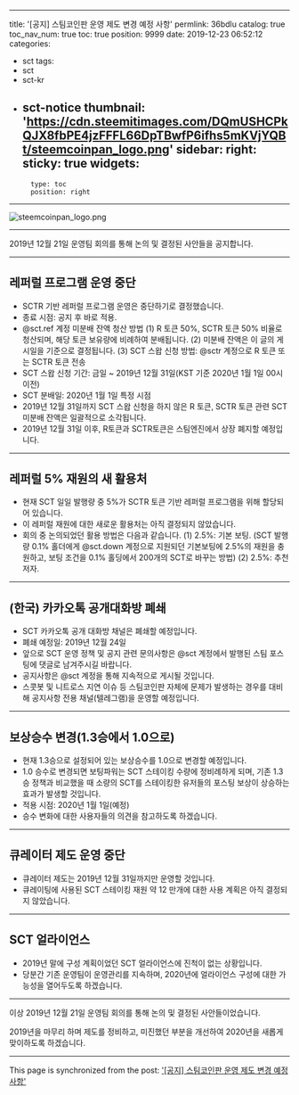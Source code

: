 
---
title: '[공지] 스팀코인판 운영 제도 변경 예정 사항'
permlink: 36bdlu
catalog: true
toc_nav_num: true
toc: true
position: 9999
date: 2019-12-23 06:52:12
categories:
- sct
tags:
- sct
- sct-kr
- sct-notice
thumbnail: 'https://cdn.steemitimages.com/DQmUSHCPkQJX8fbPE4jzFFFL66DpTBwfP6ifhs5mKVjYQBt/steemcoinpan_logo.png'
sidebar:
    right:
        sticky: true
widgets:
    -
        type: toc
        position: right
---


![steemcoinpan_logo.png](https://cdn.steemitimages.com/DQmUSHCPkQJX8fbPE4jzFFFL66DpTBwfP6ifhs5mKVjYQBt/steemcoinpan_logo.png)

---

2019년 12월 21일 운영팀 회의를 통해 논의 및 결정된 사안들을 공지합니다.

---

## 레퍼럴 프로그램 운영 중단

* SCTR 기반 레퍼럴 프로그램 운영은 중단하기로 결정했습니다.
* 종료 시점: 공지 후 바로 적용.       
* @sct.ref 계정 미분배 잔액 청산 방법
(1) R 토큰 50%, SCTR 토큰 50% 비율로 청산되며, 해당 토큰 보유량에 비례하여 분배됩니다. 
(2) 미분배 잔액은 이 글의 게시일을 기준으로 결정됩니다.
(3) SCT 스왑 신청 방법: @sctr 계정으로 R 토큰 또는 SCTR 토큰 전송
* SCT 스왑 신청 기간: 금일 ~ 2019년 12월 31일(KST 기준 2020년 1월 1일 00시 이전)
* SCT 분배일: 2020년 1월 1일 특정 시점
* 2019년 12월 31일까지 SCT 스왑 신청을 하지 않은 R 토큰, SCTR 토큰 관련 SCT 미분배 잔액은 일괄적으로 소각됩니다.
* 2019년 12월 31일 이후, R토큰과 SCTR토큰은 스팀엔진에서 상장 폐지할 예정입니다.

---

## 레퍼럴 5% 재원의 새 활용처

* 현재 SCT 일일 발행량 중 5%가 SCTR 토큰 기반 레퍼럴 프로그램을 위해 할당되어 있습니다. 
* 이 레퍼럴 재원에 대한 새로운 활용처는 아직 결정되지 않았습니다. 
* 회의 중 논의되었던 활용 방법은 다음과 같습니다. 
(1) 2.5%: 기본 보팅. (SCT 발행량 0.1% 홀더에게 @sct.down 계정으로 지원되던 기본보팅에 2.5%의 재원을 충원하고, 보팅 조건을 0.1% 홀딩에서 200개의 SCT로 바꾸는 방법)
(2) 2.5%: 추천저자.

---

##  (한국) 카카오톡 공개대화방 폐쇄

* SCT 카카오톡 공개 대화방 채널은 폐쇄할 예정입니다. 
* 폐쇄 예정일: 2019년 12월 24일
* 앞으로 SCT 운영 정책 및 공지 관련 문의사항은 @sct 계정에서 발행된 스팀 포스팅에 댓글로 남겨주시길 바랍니다.
* 공지사항은 @sct 계정을 통해 지속적으로 게시될 것입니다.
* 스콧봇 및 니트로스 지연 이슈 등 스팀코인판 자체에 문제가 발생하는 경우를 대비해 공지사항 전용 채널(텔레그램)을 운영할 예정입니다.

---

## 보상승수 변경(1.3승에서 1.0으로)

* 현재 1.3승으로 설정되어 있는 보상승수를 1.0으로 변경할 예정입니다.
* 1.0 승수로 변경되면 보팅파워는 SCT 스테이킹 수량에 정비례하게 되며, 기존 1.3승 정책과 비교했을 때 소량의 SCT를 스테이킹한 유저들의 포스팅 보상이 상승하는 효과가 발생할 것입니다.
* 적용 시점: 2020년 1월 1일(예정) 
* 승수 변화에 대한 사용자들의 의견을 참고하도록 하겠습니다.

---

## 큐레이터 제도 운영 중단

* 큐레이터 제도는 2019년 12월 31일까지만 운영할 것입니다. 
* 큐레이팅에 사용된 SCT 스테이킹 재원 약 12 만개에 대한 사용 계획은 아직 결정되지 않았습니다.

---

## SCT 얼라이언스

* 2019년 말에 구성 계획이었던 SCT 얼라이언스에 진척이 없는 상황입니다.
* 당분간 기존 운영팀이 운영관리를 지속하며, 2020년에 얼라이언스 구성에 대한 가능성을 열어두도록 하겠습니다.
 
---

이상 2019년 12월 21일 운영팀 회의를 통해 논의 및 결정된 사안들이었습니다.

2019년을 마무리 하며 제도를 정비하고, 미진했던 부분을 개선하여 2020년을 새롭게 맞이하도록 하겠습니다.

- - -

This page is synchronized from the post: ['[공지] 스팀코인판 운영 제도 변경 예정 사항'](https://steemit.com/@sct/36bdlu)
